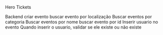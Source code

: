 Hero Tickets

Backend
 criar evento
 buscar evento por localização
 Buscar eventos por categoria
 Buscar eventos por nome
 buscar evento por id
 Inserir usuario no evento
 Quando inserir o usuario, validar se ele existe ou não existe